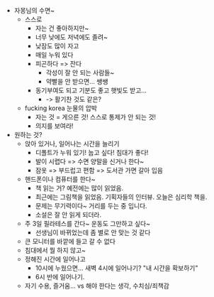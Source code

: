 - 자몽님의 수면~
	- 스스로
		- 자는 건 좋아하지만~
		- 너무 낮에도 저녁에도 졸려~
		- 낮잠도 많이 자고
		- 매일 누워 있다
		- 피곤하다 => 잔다
			- 각성이 잘 안 되는 사람들~
			- 약빨을 안 받으면... 쌩쌩
		- 동기부여도 되고 기분도 좋고 햇빛도 받고...
			- -> 활기찬 것도 같은?
	- fucking korea 눈물의 압박
		- 자는 것 = 게으른 것! 스스로 통제가 안 되는 것!
		- 의지를 보여라!
- 원하는 것?
	- 앉아 있거나, 일어나는 시간을 늘리기
		- 디폴트가 누워 있기! 눕고 싶다! 침대가 좋다!
		- 발이 시렵다 => 수면 양말을 신거나 한다~
		- 잠옷 => 부드럽고 편함 => 도서관 가면 갈아 입음
	- 핸드폰이나 컴퓨터를 한다~
		- 책 읽는 거? 예전에는 많이 읽었음.
		- 최근에는 그림책을 읽었음. 기획자들의 인터뷰. 오늘은 심리학 책을.
		- 문제는 무기력이다~ 거리를 두는 중 입니다.
		- 소설은 잘 안 읽게 되더라.
	- 주 3일 필라테스를 간다~ 운동도 그만하고 싶다~
		- 선생님이 바뀌었는데 좀 별로 안 맞는 것 같다
	- 큰 모니터를 바깥에 들고 갈 수 없다
	- 침대에서 뭘 하지 않고~
	- 정해진 시간에 일어나고
		- 10시에 누웠으면... 새벽 4시에 일어나기? "내 시간을 확보하기"
		- 6시 반에 일어나기.
	- 자기 수용, 즐거움... vs 해야 한다는 생각, 수치심/죄책감